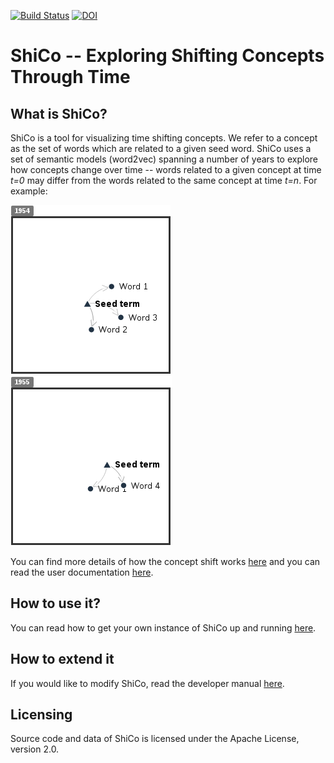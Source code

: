 [![Build Status](https://travis-ci.org/NLeSC/ShiCo.svg?branch=master)](https://travis-ci.org/NLeSC/ShiCo)
[![DOI](https://zenodo.org/badge/DOI/10.5281/zenodo.1187090.svg)](https://doi.org/10.5281/zenodo.1187090)


# ShiCo --  Exploring Shifting Concepts Through Time

## What is ShiCo?

ShiCo is a tool for visualizing time shifting concepts. We refer to a concept as the set of words which are related to a given seed word. ShiCo uses a set of semantic models (word2vec) spanning a number of years to explore how concepts change over time -- words related to a given concept at time *t=0* may differ from the words related to the same concept at time *t=n*. For example:

![Mock concept shift](./docs/mockConcept1.png)
![Mock concept shift](./docs/mockConcept2.png)

You can find more details of how the concept shift works [here](./docs/howItWorks.md) and you can read the user documentation [here](./docs/ui.md).

## How to use it?
You can read how to get your own instance of ShiCo up and running [here](./docs/deploy.md).

## How to extend it
If you would like to modify ShiCo, read the developer manual [here](./docs/develop.md).

## Licensing

Source code and data of ShiCo is licensed under the Apache License, version 2.0.
